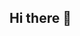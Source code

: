 ## Hi there 👋

<!--
**nikhilbartwal13/nikhilbartwal13** is a ✨ _special_ ✨ repository because its `README.md` (this file) appears on your GitHub profile.

Here are some ideas to get you started:

- 🌱 I’m currently learning SQL
- 👯 I’m looking to collaborate on related projects
- 🤔 I’m looking for help with Understaing the complex data sets
- 💬 Ask me about Data
- 📫 How to reach me: nikhilsinghbartwal13@gmail.com
-->
